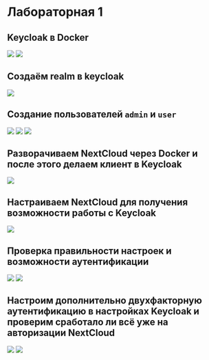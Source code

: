 # Лабораторная 1

## Keycloak в Docker

![](Screens/1.png)
![](Screens/2.png)

## Создаём realm в keycloak

![](Screens/3.PNG)

## Создание пользователей `admin` и `user`

![](Screens/4.png)
![](Screens/5.PNG)
![](Screens/6.PNG)

## Разворачиваем NextCloud через Docker и после этого делаем клиент в Keycloak

![](Screens/7.png)

## Настраиваем NextCloud для получения возможности работы с Keycloak

![](Screens/8.PNG)

## Проверка правильности настроек и возможности аутентификации

![](Screens/9.PNG)
![](Screens/10.png)

## Настроим дополнительно двухфакторную аутентификацию в настройках Keycloak и проверим сработало ли всё уже на авторизации NextCloud

![](Screens/11.png)
![](Screens/12.png)
